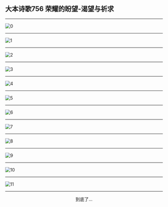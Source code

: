 
## 大本诗歌756 荣耀的盼望-渴望与祈求
        
<div id="aplayer0"></div>

<div id="aplayer1"></div>

<div id="aplayer2"></div>

---

<img alt="0" data-original="/data/d0755/0.png">

---

<img alt="1" data-original="/data/d0755/1.png">

---

<img alt="2" data-original="/data/d0755/2.png">

---

<img alt="3" data-original="/data/d0755/3.png">

---

<img alt="4" data-original="/data/d0755/4.png">

---

<img alt="5" data-original="/data/d0755/5.png">

---

<img alt="6" data-original="/data/d0755/6.png">

---

<img alt="7" data-original="/data/d0755/7.png">

---

<img alt="8" data-original="/data/d0755/8.png">

---

<img alt="9" data-original="/data/d0755/9.png">

---

<img alt="10" data-original="/data/d0755/10.png">

---

<img alt="11" data-original="/data/d0755/11.png">

---

<p style="text-align: center">到底了...</p>

<script src="/js/dist-view.js"></script>

<script>
MAIN.id = 'd0755';
        
const ap0 = new APlayer({
    container: document.getElementById('aplayer0'),
    volume: 1,
    loop: 'none',
    preload: 'none',
    audio: [{
        name: '大本诗歌756.mp3',
        artist: '大本诗歌',
        url: 'https://res.wx.qq.com/voice/getvoice?mediaid=MzI0NTk3MDM5M18yMjQ3NDk4NDk5',
        cover: '/favicon'
    }]
});
const ap1 = new APlayer({
    container: document.getElementById('aplayer1'),
    volume: 1,
    loop: 'none',
    preload: 'none',
    audio: [{
        name: '大本诗歌756第一节领唱.mp3',
        artist: '大本诗歌',
        url: 'https://res.wx.qq.com/voice/getvoice?mediaid=MzI0NTk3MDM5M18yMjQ3NDk4NTAw',
        cover: '/favicon'
    }]
});
const ap2 = new APlayer({
    container: document.getElementById('aplayer2'),
    volume: 1,
    loop: 'none',
    preload: 'none',
    audio: [{
        name: '大本诗歌756教唱版.mp3',
        artist: '大本诗歌',
        url: 'https://res.wx.qq.com/voice/getvoice?mediaid=MzI0NTk3MDM5M18yMjQ3NDk4NTAx',
        cover: '/favicon'
    }]
});
</script>
